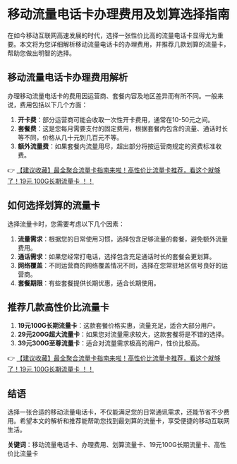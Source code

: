 # 移动流量电话卡办理费用及划算选择指南

在如今移动互联网高速发展的时代，选择一张性价比高的流量电话卡显得尤为重要。本文将为您详细解析移动流量电话卡的办理费用，并推荐几款划算的流量卡，帮助您做出明智的选择。

## 移动流量电话卡办理费用解析

办理移动流量电话卡的费用因运营商、套餐内容及地区差异而有所不同。一般来说，费用包括以下几个方面：

1. **开卡费**：部分运营商可能会收取一次性开卡费用，通常在10-50元之间。
2. **套餐费**：这是您每月需要支付的固定费用，根据套餐内包含的流量、通话时长等不同，价格从几十元到几百元不等。
3. **额外流量费**：如果套餐内流量用尽，超出部分将按运营商规定的资费标准收费。

👉 [【建议收藏】最全聚合流量卡指南来啦！高性价比流量卡推荐，看这个就够了！19元 100G长期流量卡 ！！](https://bit.ly/Liuliangka)

## 如何选择划算的流量卡

选择流量卡时，您需要考虑以下几个因素：

1. **流量需求**：根据您的日常使用习惯，选择包含足够流量的套餐，避免额外流量费用。
2. **通话需求**：如果您经常打电话，选择包含充足通话时长的套餐会更划算。
3. **网络覆盖**：不同运营商的网络覆盖情况不同，选择在您常驻地区信号良好的运营商。
4. **套餐期限**：有些套餐提供长期优惠，适合长期使用。

## 推荐几款高性价比流量卡

1. **19元100G长期流量卡**：这款套餐价格实惠，流量充足，适合大部分用户。
2. **29元200G超大流量卡**：如果您对流量需求较大，这款套餐将是不错的选择。
3. **39元300G至尊流量卡**：适合对流量需求极高的用户，性价比极高。

👉 [【建议收藏】最全聚合流量卡指南来啦！高性价比流量卡推荐，看这个就够了！19元 100G长期流量卡 ！！](https://bit.ly/Liuliangka)

## 结语

选择一张合适的移动流量电话卡，不仅能满足您的日常通讯需求，还能节省不少费用。希望本文的解析和推荐能帮助您找到最划算的流量卡，享受便捷的移动互联网生活。

**关键词**：移动流量电话卡、办理费用、划算流量卡、19元100G长期流量卡、高性价比流量卡